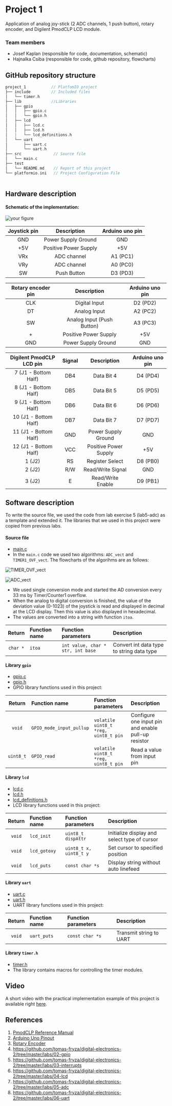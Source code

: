 # Project 1

Application of analog joy-stick (2 ADC channels, 1 push button), rotary encoder, and Digilent PmodCLP LCD module.

### Team members

* Josef Kaplan (responsible for code, documentation, schematic)
* Hajnalka Csiba (responsible for code, github repository, flowcharts)

## GitHub repository structure

   ```c
   project_1           // PlatfomIO project
   ├── include         // Included files
   │   └── timer.h
   ├── lib             //Libraries
   │   ├── gpio
   │   │   ├── gpio.c
   │   │   └── gpio.h
   │   ├── lcd
   │   │   ├── lcd.c
   │   │   ├── lcd.h
   │   |   └── lcd_definitions.h
   │   └── uart
   │       ├── uart.c
   │       └── uart.h
   ├── src              // Source file
   │   └── main.c
   ├── test
   │   └── README.md    // Report of this project
   └── platformio.ini   // Project Configuration File
         
   ```

## Hardware description

#### Schematic of the implementation:

![your figure](schema.png)

| **Joystick pin** | **Description** | **Arduino uno pin** |
| :-: | :-: | :-: |
| GND | Power Supply Ground | GND |
| +5V | Positive Power Supply | +5V |
| VRx | ADC channel | A1 (PC1) |
| VRy | ADC channel | A0 (PC0) |
| SW | Push Button | D3 (PD3) |

| **Rotary encoder pin** | **Description** | **Arduino uno pin** |
| :-: | :-: | :-: |
| CLK | Digital Input | D2 (PD2) |
| DT | Analog Input | A2 (PC2) |
| SW | Analog Input (Push Button) | A3 (PC3) |
| + | Positive Power Supply | +5V |
| GND | Power Supply Ground | GND |

| **Digilent PmodCLP LCD pin** | **Signal** | **Description** | **Arduino uno pin** |
| :-: | :-: | :-: | :-: |
| 7 (J1 - Bottom Half) | DB4 | Data Bit 4 | D4 (PD4) |
| 8 (J1 - Bottom Half) | DB5 | Data Bit 5 | D5 (PD5) |
| 9 (J1 - Bottom Half) | DB6 | Data Bit 6 | D6 (PD6) |
| 10 (J1 - Bottom Half) | DB7 | Data Bit 7 | D7 (PD7) |
| 11 (J1 - Bottom Half) | GND | Power Supply Ground | GND |
| 12 (J1 - Bottom Half) | VCC | Positive Power Supply | +5V |
| 1 (J2) | RS | Register Select | D8 (PB0) |
| 2 (J2) | R/W | Read/Write Signal | GND |
| 3 (J2) | E | Read/Write Enable | D9 (PB1) |



## Software description

To write the source file, we used the code from lab exercise 5 (lab5-adc) as a template and extended it. The libraries that we used in this project were copied from previous labs.

#### Source file

* [main.c](https://github.com/xcsiba01/digital-electronics2/blob/main/project_1/src/main.c)
* In the `main.c` code we used two algorithms: `ADC_vect` and `TIMER1_OVF_vect`. The flowcharts of the algorihms are as follows:

![TIMER_OVF_vect](TIMER_OVF_vect.png)

![ADC_vect](ADC_vect.png)

* We used single conversion mode and started the AD conversion every 33 ms by Timer/Counter1 overflow.
* When the analog to digital conversion is finished, the value of the deviation value (0-1023) of the joystick is read and displayed in decimal at the LCD display. Then this value is also displayed in hexadecimal.
* The values are converted into a string with function `itoa`.

| **Return** | **Function name** | **Function parameters** | **Description** |
| :-: | :-- | :-- | :-- |
| `char *` | `itoa` | ` int value, char * str, int base ` | Convert int data type to string data type |

#### Library `gpio`

* [gpio.c](https://github.com/xcsiba01/digital-electronics2/blob/main/project_1/lib/gpio/gpio.c)
* [gpio.h](https://github.com/xcsiba01/digital-electronics2/blob/main/project_1/lib/gpio/gpio.h)
* GPIO library functions used in this project:

| **Return** | **Function name** | **Function parameters** | **Description** |
| :-: | :-- | :-- | :-- |
| `void` | `GPIO_mode_input_pullup` | `volatile uint8_t *reg, uint8_t pin` | Configure one input pin and enable pull-up resistor |
| `uint8_t` | `GPIO_read` | `volatile uint8_t *reg, uint8_t pin` | Read a value from input pin |

#### Library `lcd`

* [lcd.c](https://github.com/xcsiba01/digital-electronics2/blob/main/project_1/lib/lcd/lcd.c)
* [lcd.h](https://github.com/xcsiba01/digital-electronics2/blob/main/project_1/lib/lcd/lcd.h)
* [lcd_definitions.h](https://github.com/xcsiba01/digital-electronics2/blob/main/project_1/lib/lcd/lcd_definitions.h)
* LCD library functions used in this project:

| **Return** | **Function name** | **Function parameters** | **Description** |
| :-: | :-- | :-- | :-- |
| `void` | `lcd_init` | `uint8_t dispAttr` | Initialize display and select type of cursor |
| `void` | `lcd_gotoxy` | `uint8_t x, uint8_t y` | Set cursor to specified position |
| `void` | `lcd_puts` | `const char *s` | Display string without auto linefeed |

#### Library `uart`

* [uart.c](https://github.com/xcsiba01/digital-electronics2/blob/main/project_1/lib/uart/uart.c)
* [uart.h](https://github.com/xcsiba01/digital-electronics2/blob/main/project_1/lib/uart/uart.h)
* UART library functions used in this project:

| **Return** | **Function name** | **Function parameters** | **Description** |
| :-: | :-- | :-- | :-- |
| `void` | `uart_puts` | `const char *s` | Transmit string to UART |

#### Library `timer.h`

* [timer.h](https://github.com/xcsiba01/digital-electronics2/blob/main/project_1/include/timer.h)
* The library contains macros for controlling the timer modules.

## Video

A short video with the practical implementation example of this project is available right [here](https://www.youtube.com/watch?v=BsZNbVuyCBM).

## References

1. [PmodCLP Reference Manual](https://digilent.com/reference/pmod/pmodclp/reference-manual?redirect=1)
2. [Arduino Uno Pinout](https://docs.arduino.cc/retired/boards/arduino-uno-rev3-with-long-pins)
3. [Rotary Encoder](https://howtomechatronics.com/tutorials/arduino/rotary-encoder-works-use-arduino/)
4. https://github.com/tomas-fryza/digital-electronics-2/tree/master/labs/02-gpio
5. https://github.com/tomas-fryza/digital-electronics-2/tree/master/labs/03-interrupts
6. https://github.com/tomas-fryza/digital-electronics-2/tree/master/labs/04-lcd
7. https://github.com/tomas-fryza/digital-electronics-2/tree/master/labs/05-adc
8. https://github.com/tomas-fryza/digital-electronics-2/tree/master/labs/06-uart
